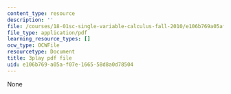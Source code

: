 ```yaml
---
content_type: resource
description: ''
file: /courses/18-01sc-single-variable-calculus-fall-2010/e106b769a05af07e166558d8a0d78504_21784.pdf
file_type: application/pdf
learning_resource_types: []
ocw_type: OCWFile
resourcetype: Document
title: 3play pdf file
uid: e106b769-a05a-f07e-1665-58d8a0d78504
---
```

None

